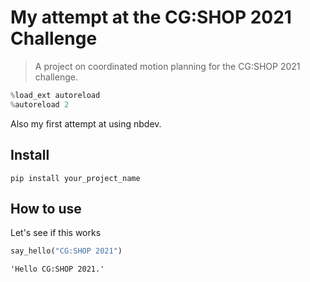 # My attempt at the CG:SHOP 2021 Challenge
> A project on coordinated motion planning for the CG:SHOP 2021 challenge.


```python
%load_ext autoreload
%autoreload 2
```

Also my first attempt at using nbdev.

## Install

`pip install your_project_name`

## How to use

Let's see if this works

```python
say_hello("CG:SHOP 2021")
```




    'Hello CG:SHOP 2021.'


